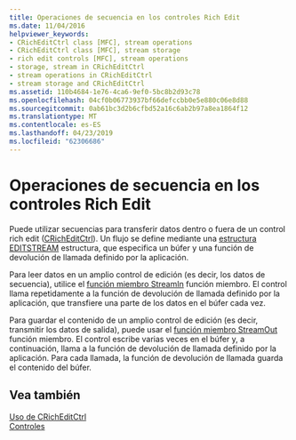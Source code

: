 ```yaml
---
title: Operaciones de secuencia en los controles Rich Edit
ms.date: 11/04/2016
helpviewer_keywords:
- CRichEditCtrl class [MFC], stream operations
- CRichEditCtrl class [MFC], stream storage
- rich edit controls [MFC], stream operations
- storage, stream in CRichEditCtrl
- stream operations in CRichEditCtrl
- stream storage and CRichEditCtrl
ms.assetid: 110b4684-1e76-4ca6-9ef0-5bc8b2d93c78
ms.openlocfilehash: 04cf0b06773937bf66defccbb0e5e880c06e8d88
ms.sourcegitcommit: 0ab61bc3d2b6cfbd52a16c6ab2b97a8ea1864f12
ms.translationtype: MT
ms.contentlocale: es-ES
ms.lasthandoff: 04/23/2019
ms.locfileid: "62306686"
---
```

# <a name="stream-operations-in-rich-edit-controls"></a>Operaciones de secuencia en los controles Rich Edit

Puede utilizar secuencias para transferir datos dentro o fuera de un control rich edit ([CRichEditCtrl](../mfc/reference/cricheditctrl-class.md)). Un flujo se define mediante una [estructura EDITSTREAM](/windows/desktop/api/richedit/ns-richedit-_editstream) estructura, que especifica un búfer y una función de devolución de llamada definido por la aplicación.

Para leer datos en un amplio control de edición (es decir, los datos de secuencia), utilice el [función miembro StreamIn](../mfc/reference/cricheditctrl-class.md#streamin) función miembro. El control llama repetidamente a la función de devolución de llamada definido por la aplicación, que transfiere una parte de los datos en el búfer cada vez.

Para guardar el contenido de un amplio control de edición (es decir, transmitir los datos de salida), puede usar el [función miembro StreamOut](../mfc/reference/cricheditctrl-class.md#streamout) función miembro. El control escribe varias veces en el búfer y, a continuación, llama a la función de devolución de llamada definido por la aplicación. Para cada llamada, la función de devolución de llamada guarda el contenido del búfer.

## <a name="see-also"></a>Vea también

[Uso de CRichEditCtrl](../mfc/using-cricheditctrl.md)<br/>
[Controles](../mfc/controls-mfc.md)
